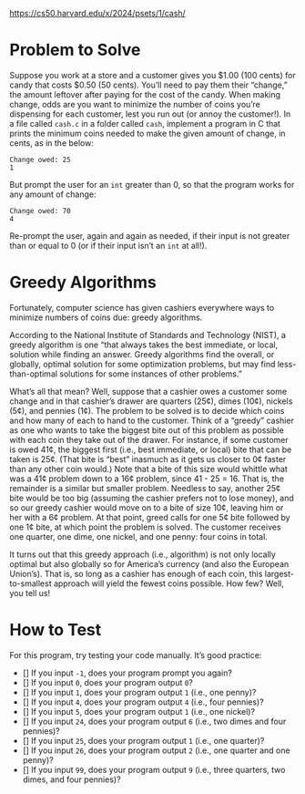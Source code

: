https://cs50.harvard.edu/x/2024/psets/1/cash/

# Problem to Solve

Suppose you work at a store and a customer gives you $1.00 (100 cents) for candy that costs $0.50 (50 cents). You’ll need to pay them their “change,” the amount leftover after paying for the cost of the candy. When making change, odds are you want to minimize the number of coins you’re dispensing for each customer, lest you run out (or annoy the customer!). In a file called `cash.c` in a folder called `cash`, implement a program in C that prints the minimum coins needed to make the given amount of change, in cents, as in the below:

```
Change owed: 25
1
```

But prompt the user for an `int` greater than 0, so that the program works for any amount of change:

```
Change owed: 70
4
```

Re-prompt the user, again and again as needed, if their input is not greater than or equal to 0 (or if their input isn’t an `int` at all!).


# Greedy Algorithms
Fortunately, computer science has given cashiers everywhere ways to minimize numbers of coins due: greedy algorithms.

According to the National Institute of Standards and Technology (NIST), a greedy algorithm is one “that always takes the best immediate, or local, solution while finding an answer. Greedy algorithms find the overall, or globally, optimal solution for some optimization problems, but may find less-than-optimal solutions for some instances of other problems.”

What’s all that mean? Well, suppose that a cashier owes a customer some change and in that cashier’s drawer are quarters (25¢), dimes (10¢), nickels (5¢), and pennies (1¢). The problem to be solved is to decide which coins and how many of each to hand to the customer. Think of a “greedy” cashier as one who wants to take the biggest bite out of this problem as possible with each coin they take out of the drawer. For instance, if some customer is owed 41¢, the biggest first (i.e., best immediate, or local) bite that can be taken is 25¢. (That bite is “best” inasmuch as it gets us closer to 0¢ faster than any other coin would.) Note that a bite of this size would whittle what was a 41¢ problem down to a 16¢ problem, since 41 - 25 = 16. That is, the remainder is a similar but smaller problem. Needless to say, another 25¢ bite would be too big (assuming the cashier prefers not to lose money), and so our greedy cashier would move on to a bite of size 10¢, leaving him or her with a 6¢ problem. At that point, greed calls for one 5¢ bite followed by one 1¢ bite, at which point the problem is solved. The customer receives one quarter, one dime, one nickel, and one penny: four coins in total.

It turns out that this greedy approach (i.e., algorithm) is not only locally optimal but also globally so for America’s currency (and also the European Union’s). That is, so long as a cashier has enough of each coin, this largest-to-smallest approach will yield the fewest coins possible. How few? Well, you tell us!


# How to Test
For this program, try testing your code manually. It’s good practice:

- [] If you input `-1`, does your program prompt you again?
- [] If you input `0`, does your program output `0`?
- [] If you input `1`, does your program output `1` (i.e., one penny)?
- [] If you input `4`, does your program output `4` (i.e., four pennies)?
- [] If you input `5`, does your program output `1` (i.e., one nickel)?
- [] If you input `24`, does your program output `6` (i.e., two dimes and four pennies)?
- [] If you input `25`, does your program output `1` (i.e., one quarter)?
- [] If you input `26`, does your program output `2` (i.e., one quarter and one penny)?
- [] If you input `99`, does your program output `9` (i.e., three quarters, two dimes, and four pennies)?
